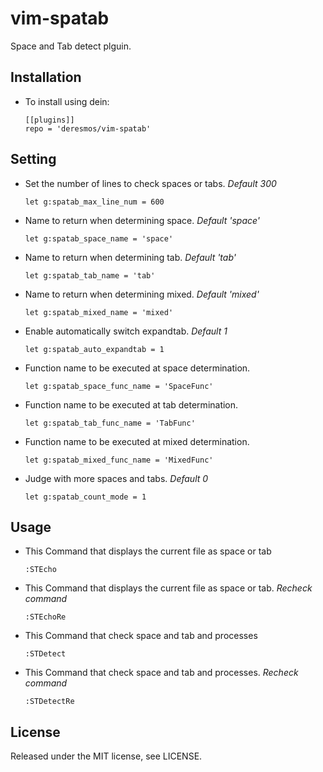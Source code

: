vim-spatab
==
Space and Tab detect plguin.


Installation
--
* To install using dein:
  ```
  [[plugins]]
  repo = 'deresmos/vim-spatab'
  ```


Setting
--
* Set the number of lines to check spaces or tabs. *Default 300*
  ```
  let g:spatab_max_line_num = 600
  ```

* Name to return when determining space. *Default 'space'*
  ```
  let g:spatab_space_name = 'space'
  ```

* Name to return when determining tab. *Default 'tab'*
  ```
  let g:spatab_tab_name = 'tab'
  ```

* Name to return when determining mixed. *Default 'mixed'*
  ```
  let g:spatab_mixed_name = 'mixed'
  ```

* Enable automatically switch expandtab. *Default 1*
  ```
  let g:spatab_auto_expandtab = 1
  ```

* Function name to be executed at space determination.
  ```
  let g:spatab_space_func_name = 'SpaceFunc'
  ```

* Function name to be executed at tab determination.
  ```
  let g:spatab_tab_func_name = 'TabFunc'
  ```

* Function name to be executed at mixed determination.
  ```
  let g:spatab_mixed_func_name = 'MixedFunc'
  ```

* Judge with more spaces and tabs. *Default 0*
  ```
  let g:spatab_count_mode = 1
  ```


Usage
--
* This Command that displays the current file as space or tab
  ```
  :STEcho
  ```

* This Command that displays the current file as space or tab. *Recheck command*
  ```
  :STEchoRe
  ```

* This Command that check space and tab and processes
  ```
  :STDetect
  ```

* This Command that check space and tab and processes. *Recheck command*
  ```
  :STDetectRe
  ```


License
--
Released under the MIT license, see LICENSE.
